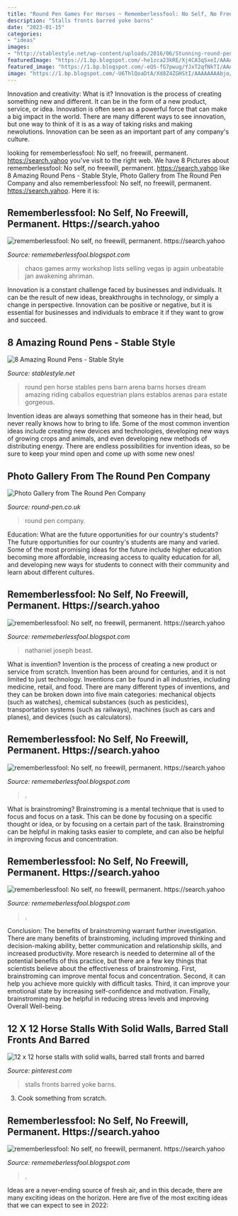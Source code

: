 ```yaml
---
title: "Round Pen Games For Horses ~ Rememberlessfool: No Self, No Freewill, Permanent. Https://search.yahoo"
description: "Stalls fronts barred yoke barns"
date: "2023-01-15"
categories:
- "ideas"
images:
- "http://stablestyle.net/wp-content/uploads/2016/06/Stunning-round-pen-that-blends-in-with-the-home-and-its-features.jpg"
featuredImage: "https://1.bp.blogspot.com/-he1zca23kRE/Xj4CA3qSxeI/AAAAAAAAcfI/6Ue6eG8BwY0OtqmKcOV2QkVOIjpKBCBPQCLcBGAsYHQ/s1600/Untitled386.png"
featured_image: "https://1.bp.blogspot.com/-eQS-fG7pwug/YJxT2qfNkTI/AAAAAAAAiDQ/PKTtkJl4eogc8sPOHYGh00pzuLPwB6gTgCLcBGAsYHQ/s2048/20210424_142132.jpg"
image: "https://1.bp.blogspot.com/-U6ThlQoaDtA/Xd8Z4ZGHStI/AAAAAAAAbjo/_4DCsnRQQ_QmusNIbUK-RzHl0ScQ9LOlACLcBGAsYHQ/w1200-h630-p-k-no-nu/Untitled27.png"
---
```



Innovation and creativity: What is it?
Innovation is the process of creating something new and different. It can be in the form of a new product, service, or idea. Innovation is often seen as a powerful force that can make a big impact in the world. There are many different ways to see innovation, but one way to think of it is as a way of taking risks and making newolutions. Innovation can be seen as an important part of any company's culture.

	

		
looking for rememberlessfool: No self, no freewill, permanent. https://search.yahoo you've visit to the right web. We have 8 Pictures about rememberlessfool: No self, no freewill, permanent. https://search.yahoo like 8 Amazing Round Pens - Stable Style, Photo Gallery from The Round Pen Company and also rememberlessfool: No self, no freewill, permanent. https://search.yahoo. Here it is:
		
    
## Rememberlessfool: No Self, No Freewill, Permanent. Https://search.yahoo

<img loading=lazy src="https://cascade.madmimi.com/bulk_images/7943555/Ahriman-The-Exile20191104-31990-18idhot.jpg?1572872563" onerror="this.onerror=null;this.src='https://tse1.mm.bing.net/th?id=OIP.JNVfGXhn2PQWhUoTTaNVcgHaET&amp;pid=15.1';" alt="rememberlessfool: No self, no freewill, permanent. https://search.yahoo">

_Source: rememeberlessfool.blogspot.com_

>chaos games army workshop lists selling vegas ip again unbeatable jan awakening ahriman. 

	

Innovation is a constant challenge faced by businesses and individuals. It can be the result of new ideas, breakthroughs in technology, or simply a change in perspective. Innovation can be positive or negative, but it is essential for businesses and individuals to embrace it if they want to grow and succeed.

    
## 8 Amazing Round Pens - Stable Style

<img loading=lazy src="http://stablestyle.net/wp-content/uploads/2016/06/Stunning-round-pen-that-blends-in-with-the-home-and-its-features.jpg" onerror="this.onerror=null;this.src='https://tse2.mm.bing.net/th?id=OIP.S52t_3i1WiGw4WZHYQE2hwHaEv&amp;pid=15.1';" alt="8 Amazing Round Pens - Stable Style">

_Source: stablestyle.net_

>round pen horse stables pens barn arena barns horses dream amazing riding caballos equestrian plans establos arenas para estate gorgeous. 

	

Invention ideas are always something that someone has in their head, but never really knows how to bring to life. Some of the most common invention ideas include creating new devices and technologies, developing new ways of growing crops and animals, and even developing new methods of distributing energy. There are endless possibilities for invention ideas, so be sure to keep your mind open and come up with some new ones!

    
## Photo Gallery From The Round Pen Company

<img loading=lazy src="https://www.round-pen.co.uk/images/photo/gallery10.jpg" onerror="this.onerror=null;this.src='https://tse2.mm.bing.net/th?id=OIP.KzJf1jT1ZpXqULVdPc5RQQHaE5&amp;pid=15.1';" alt="Photo Gallery from The Round Pen Company">

_Source: round-pen.co.uk_

>round pen company. 

	

Education: What are the future opportunities for our country's students?
The future opportunities for our country's students are many and varied. Some of the most promising ideas for the future include higher education becoming more affordable, increasing access to quality education for all, and developing new ways for students to connect with their community and learn about different cultures.

    
## Rememberlessfool: No Self, No Freewill, Permanent. Https://search.yahoo

<img loading=lazy src="https://1.bp.blogspot.com/-he1zca23kRE/Xj4CA3qSxeI/AAAAAAAAcfI/6Ue6eG8BwY0OtqmKcOV2QkVOIjpKBCBPQCLcBGAsYHQ/s1600/Untitled386.png" onerror="this.onerror=null;this.src='https://tse2.mm.bing.net/th?id=OIP.DoiaRYVK-k2nKrBlMPhDoQHaEK&amp;pid=15.1';" alt="rememberlessfool: No self, no freewill, permanent. https://search.yahoo">

_Source: rememeberlessfool.blogspot.com_

>nathaniel joseph beast. 

	

What is invention?
Invention is the process of creating a new product or service from scratch. Invention has been around for centuries, and it is not limited to just technology. Inventions can be found in all industries, including medicine, retail, and food. There are many different types of inventions, and they can be broken down into five main categories: mechanical objects (such as watches), chemical substances (such as pesticides), transportation systems (such as railways), machines (such as cars and planes), and devices (such as calculators).

    
## Rememberlessfool: No Self, No Freewill, Permanent. Https://search.yahoo

<img loading=lazy src="https://1.bp.blogspot.com/-eQS-fG7pwug/YJxT2qfNkTI/AAAAAAAAiDQ/PKTtkJl4eogc8sPOHYGh00pzuLPwB6gTgCLcBGAsYHQ/s2048/20210424_142132.jpg" onerror="this.onerror=null;this.src='https://tse1.mm.bing.net/th?id=OIP.vOKWFPzm4Y8j0eT1gvADcwHaJ4&amp;pid=15.1';" alt="rememberlessfool: No self, no freewill, permanent. https://search.yahoo">

_Source: rememeberlessfool.blogspot.com_

>. 

	

What is brainstroming? Brainstroming is a mental technique that is used to focus and focus on a task. This can be done by focusing on a specific thought or idea, or by focusing on a certain part of the task. Brainstroming can be helpful in making tasks easier to complete, and can also be helpful in improving focus and concentration.

    
## Rememberlessfool: No Self, No Freewill, Permanent. Https://search.yahoo

<img loading=lazy src="https://1.bp.blogspot.com/-z091X1Wztfg/Xm1P2EJadXI/AAAAAAAAevo/U-NBjjIerVoRm1cAOAL7jLSAxdDHM-KXQCLcBGAsYHQ/s320/Untitled1475.png" onerror="this.onerror=null;this.src='https://tse4.mm.bing.net/th?id=OIP.fToHH7Hh8nJVIQqtfRhuAgAAAA&amp;pid=15.1';" alt="rememberlessfool: No self, no freewill, permanent. https://search.yahoo">

_Source: rememeberlessfool.blogspot.com_

>. 

	

Conclusion: The benefits of brainstroming warrant further investigation.
There are many benefits of brainstroming, including improved thinking and decision-making ability, better communication and relationship skills, and increased productivity. More research is needed to determine all of the potential benefits of this practice, but there are a few key things that scientists believe about the effectiveness of brainstroming. First, brainstroming can improve mental focus and concentration. Second, it can help you achieve more quickly with difficult tasks. Third, it can improve your emotional state by increasing self-confidence and motivation. Finally, brainstroming may be helpful in reducing stress levels and improving Overall Well-being.

    
## 12 X 12 Horse Stalls With Solid Walls, Barred Stall Fronts And Barred

<img loading=lazy src="https://i.pinimg.com/736x/70/91/1f/70911fc71bef824d02bb8a75266429c4.jpg" onerror="this.onerror=null;this.src='https://tse1.mm.bing.net/th?id=OIP.bw4v-swsSEPtIf37IEIK_AHaGf&amp;pid=15.1';" alt="12 x 12 horse stalls with solid walls, barred stall fronts and barred">

_Source: pinterest.com_

>stalls fronts barred yoke barns. 

	

3. Cook something from scratch.

    
## Rememberlessfool: No Self, No Freewill, Permanent. Https://search.yahoo

<img loading=lazy src="https://1.bp.blogspot.com/-U6ThlQoaDtA/Xd8Z4ZGHStI/AAAAAAAAbjo/_4DCsnRQQ_QmusNIbUK-RzHl0ScQ9LOlACLcBGAsYHQ/w1200-h630-p-k-no-nu/Untitled27.png" onerror="this.onerror=null;this.src='https://tse1.mm.bing.net/th?id=OIP.kDKNfe5q211Mz4NmgKGKMwHaD4&amp;pid=15.1';" alt="rememberlessfool: No self, no freewill, permanent. https://search.yahoo">

_Source: rememeberlessfool.blogspot.com_

>. 

	

Ideas are a never-ending source of fresh air, and in this decade, there are many exciting ideas on the horizon. Here are five of the most exciting ideas that we can expect to see in 2022: 

